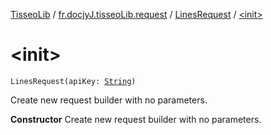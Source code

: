 [TisseoLib](../../index.md) / [fr.docjyJ.tisseoLib.request](../index.md) / [LinesRequest](index.md) / [&lt;init&gt;](./-init-.md)

# &lt;init&gt;

`LinesRequest(apiKey: `[`String`](https://kotlinlang.org/api/latest/jvm/stdlib/kotlin/-string/index.html)`)`

Create new request builder with no parameters.

**Constructor**
Create new request builder with no parameters.

